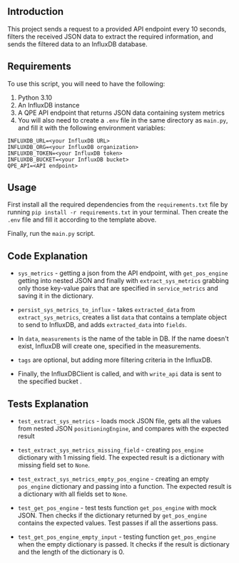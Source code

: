 Introduction
------
This project sends a request to a provided API endpoint every 10 seconds,
filters the received JSON data to extract the required information,
and sends the filtered data to an InfluxDB database.


## Requirements

To use this script, you will need to have the following:

1. Python 3.10
2. An InfluxDB instance
3. A QPE API endpoint that returns JSON data containing system metrics
4. You will also need to create a `.env` file in the same directory as `main.py`,
and fill it with the following environment variables:
```
INFLUXDB_URL=<your InfluxDB URL>
INFLUXDB_ORG=<your InfluxDB organization>
INFLUXDB_TOKEN=<your InfluxDB token>
INFLUXDB_BUCKET=<your InfluxDB bucket>
QPE_API=<API endpoint>
```

## Usage

First install all the required dependencies from the `requirements.txt` file by running `pip install -r requirements.txt`
in your terminal. Then create the `.env` file and fill it according to the template above. 

Finally, run the `main.py` script.

## Code Explanation

* `sys_metrics` - getting a json from the API endpoint,
with `get_pos_engine` getting into nested JSON and finally with `extract_sys_metrics`
grabbing only those key-value pairs that are specified in `service_metrics` and saving it in the dictionary.

* `persist_sys_metrics_to_influx` - takes `extracted_data` from `extract_sys_metrics`, 
creates a list `data` that contains a template object to send to InfluxDB, and adds `extracted_data` into `fields`.

* In `data`, `measurements` is the name of the table in DB. If the name doesn't exist,
InfluxDB will create one, specified in the measurements.
* `tags` are optional, but adding more filtering criteria in the InfluxDB.

* Finally, the InfluxDBClient is called, and with `write_api` data is sent to the specified bucket .

## Tests Explanation

* `test_extract_sys_metrics` - loads mock JSON file, gets all the values from nested JSON `positioningEngine`,
and compares with the expected result

* `test_extract_sys_metrics_missing_field` - creating `pos_engine` dictionary with 1 missing field. The expected result
is a dictionary with missing field set to `None`.

* `test_extract_sys_metrics_empty_pos_engine` - creating an empty `pos_engine` dictionary and passing into a function.
The expected result is a dictionary with all fields set to `None`.

* `test_get_pos_engine` - test tests function `get_pos_engine` with mock JSON. Then checks if the dictionary returned by
`get_pos_engine` contains the expected values. Test passes if all the assertions pass.

* `test_get_pos_engine_empty_input` - testing function `get_pos_engine` when the empty dictionary is passed. It checks
if the result is dictionary and the length of the dictionary is 0.
